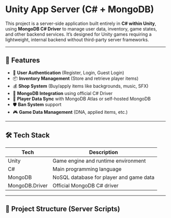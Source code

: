 
# Unity App Server (C# + MongoDB)

This project is a server-side application built entirely in **C# within Unity**, using **MongoDB C# Driver** to manage user data, inventory, game states, and other backend services. It’s designed for Unity games requiring a lightweight, internal backend without third-party server frameworks.

---

## 🚀 Features

- 🔐 **User Authentication** (Register, Login, Guest Login)
- 📦 **Inventory Management** (Store and retrieve player items)
- 💰 **Shop System** (Buy/apply items like backgrounds, music, SFX)
- 📄 **MongoDB Integration** using official C# Driver
- 🔄 **Player Data Sync** with MongoDB Atlas or self-hosted MongoDB
- 🛡️ **Ban System** support
- 🎮 **Game Data Management** (DNA, applied items, etc.)

---

## 🛠 Tech Stack

| Tech       | Description                                 |
|------------|---------------------------------------------|
| Unity      | Game engine and runtime environment         |
| C#         | Main programming language                   |
| MongoDB    | NoSQL database for player and game data     |
| MongoDB.Driver | Official MongoDB C# driver             |

---

## 📂 Project Structure (Server Scripts)

